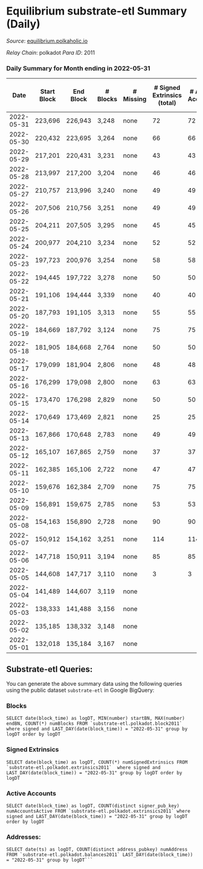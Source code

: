 # Equilibrium substrate-etl Summary (Daily)

_Source_: [equilibrium.polkaholic.io](https://equilibrium.polkaholic.io)

*Relay Chain*: polkadot
*Para ID*: 2011



### Daily Summary for Month ending in 2022-05-31


| Date | Start Block | End Block | # Blocks | # Missing | # Signed Extrinsics (total) | # Active Accounts | # Addresses with Balances | # Events | # Transfers | # XCM Transfers In | # XCM Transfers Out |
| ---- | ----------- | --------- | -------- | --------- | --------------------------- | ----------------- | ------------------------- | -------- | ----------- | ------------------ | ------------------- |
| 2022-05-31 | 223,696 | 226,943 | 3,248 | none | 72 | 72 | 807 | 6,862 |   |   |   |
| 2022-05-30 | 220,432 | 223,695 | 3,264 | none | 66 | 66 | 775 | 6,832 |   |   |   |
| 2022-05-29 | 217,201 | 220,431 | 3,231 | none | 43 | 43 | 756 | 6,685 |   |   |   |
| 2022-05-28 | 213,997 | 217,200 | 3,204 | none | 46 | 46 | 738 | 6,647 |   |   |   |
| 2022-05-27 | 210,757 | 213,996 | 3,240 | none | 49 | 49 | 715 | 6,739 |   |   |   |
| 2022-05-26 | 207,506 | 210,756 | 3,251 | none | 49 | 49 | 689 | 6,765 |   |   |   |
| 2022-05-25 | 204,211 | 207,505 | 3,295 | none | 45 | 45 | 662 | 6,822 |   |   |   |
| 2022-05-24 | 200,977 | 204,210 | 3,234 | none | 52 | 52 | 641 | 6,707 |   |   |   |
| 2022-05-23 | 197,723 | 200,976 | 3,254 | none | 58 | 58 | 619 | 6,750 |   |   |   |
| 2022-05-22 | 194,445 | 197,722 | 3,278 | none | 50 | 50 | 600 | 6,787 |   |   |   |
| 2022-05-21 | 191,106 | 194,444 | 3,339 | none | 40 | 40 | 581 | 6,854 |   |   |   |
| 2022-05-20 | 187,793 | 191,105 | 3,313 | none | 55 | 55 | 563 | 6,897 |   |   |   |
| 2022-05-19 | 184,669 | 187,792 | 3,124 | none | 75 | 75 | 540 | 6,631 |   |   |   |
| 2022-05-18 | 181,905 | 184,668 | 2,764 | none | 50 | 50 | 499 | 5,770 |   |   |   |
| 2022-05-17 | 179,099 | 181,904 | 2,806 | none | 48 | 48 | 473 | 5,848 |   |   |   |
| 2022-05-16 | 176,299 | 179,098 | 2,800 | none | 63 | 63 |  | 5,894 |   |   |   |
| 2022-05-15 | 173,470 | 176,298 | 2,829 | none | 50 | 50 |  | 5,884 |   |   |   |
| 2022-05-14 | 170,649 | 173,469 | 2,821 | none | 25 | 25 |  | 5,762 |   |   |   |
| 2022-05-13 | 167,866 | 170,648 | 2,783 | none | 49 | 49 |  | 5,808 |   |   |   |
| 2022-05-12 | 165,107 | 167,865 | 2,759 | none | 37 | 37 |  | 5,698 |   |   |   |
| 2022-05-11 | 162,385 | 165,106 | 2,722 | none | 47 | 47 |  | 5,694 |   |   |   |
| 2022-05-10 | 159,676 | 162,384 | 2,709 | none | 75 | 75 |  | 5,822 |   |   |   |
| 2022-05-09 | 156,891 | 159,675 | 2,785 | none | 53 | 53 |  | 5,807 |   |   |   |
| 2022-05-08 | 154,163 | 156,890 | 2,728 | none | 90 | 90 |  | 5,851 |   |   |   |
| 2022-05-07 | 150,912 | 154,162 | 3,251 | none | 114 | 114 |  | 7,059 |   |   |   |
| 2022-05-06 | 147,718 | 150,911 | 3,194 | none | 85 | 85 |  | 6,710 |   |   |   |
| 2022-05-05 | 144,608 | 147,717 | 3,110 | none | 3 | 3 |  | 6,248 |   |   |   |
| 2022-05-04 | 141,489 | 144,607 | 3,119 | none |  |  |  | 6,247 |   |   |   |
| 2022-05-03 | 138,333 | 141,488 | 3,156 | none |  |  |  | 6,319 |   |   |   |
| 2022-05-02 | 135,185 | 138,332 | 3,148 | none |  |  |  | 6,304 |   |   |   |
| 2022-05-01 | 132,018 | 135,184 | 3,167 | none |  |  |  | 6,341 |   |   |   |

## Substrate-etl Queries:
You can generate the above summary data using the following queries using the public dataset `substrate-etl` in Google BigQuery:


### Blocks
```
SELECT date(block_time) as logDT, MIN(number) startBN, MAX(number) endBN, COUNT(*) numBlocks FROM `substrate-etl.polkadot.block2011`  where signed and LAST_DAY(date(block_time)) = "2022-05-31" group by logDT order by logDT
```


### Signed Extrinsics
```
SELECT date(block_time) as logDT, COUNT(*) numSignedExtrinsics FROM `substrate-etl.polkadot.extrinsics2011`  where signed and LAST_DAY(date(block_time)) = "2022-05-31" group by logDT order by logDT
```


### Active Accounts
```
SELECT date(block_time) as logDT, COUNT(distinct signer_pub_key) numAccountsActive FROM `substrate-etl.polkadot.extrinsics2011` where signed and LAST_DAY(date(block_time)) = "2022-05-31" group by logDT order by logDT
```


### Addresses:
```
SELECT date(ts) as logDT, COUNT(distinct address_pubkey) numAddress FROM `substrate-etl.polkadot.balances2011` LAST_DAY(date(block_time)) = "2022-05-31" group by logDT```

